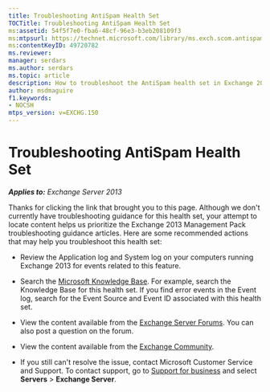 ```yaml
---
title: Troubleshooting AntiSpam Health Set
TOCTitle: Troubleshooting AntiSpam Health Set
ms:assetid: 54f5f7e0-fba6-48cf-96e3-b3eb208109f3
ms:mtpsurl: https://technet.microsoft.com/library/ms.exch.scom.antispam(v=EXCHG.150)
ms:contentKeyID: 49720782
ms.reviewer:
manager: serdars
ms.author: serdars
ms.topic: article
description: How to troubleshoot the AntiSpam health set in Exchange 2013
author: msdmaguire
f1.keywords:
- NOCSH
mtps_version: v=EXCHG.150
---
```


# Troubleshooting AntiSpam Health Set

_**Applies to:** Exchange Server 2013_

Thanks for clicking the link that brought you to this page. Although we don't currently have troubleshooting guidance for this health set, your attempt to locate content helps us prioritize the Exchange 2013 Management Pack troubleshooting guidance articles. Here are some recommended actions that may help you troubleshoot this health set:

- Review the Application log and System log on your computers running Exchange 2013 for events related to this feature.

- Search the [Microsoft Knowledge Base](https://support.microsoft.com/). For example, search the Knowledge Base for this health set. If you find error events in the Event log, search for the Event Source and Event ID associated with this health set.

- View the content available from the [Exchange Server Forums](https://social.technet.microsoft.com/forums/office/home?category=exchangeserver). You can also post a question on the forum.

- View the content available from the [Exchange Community](https://techcommunity.microsoft.com/t5/exchange/ct-p/Exchange).

- If you still can't resolve the issue, contact Microsoft Customer Service and Support. To contact support, go to [Support for business](https://support.microsoft.com/supportforbusiness/productselection) and select **Servers** \> **Exchange Server**.
